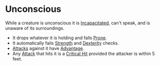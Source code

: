 # Unconscious

While a creature is unconscious it is [Incapacitated](Incapacitated.md), can't speak, and is unaware of its surroundings.

- It drops whatever it is holding and falls [Prone](Prone.md).
- It automatically fails [Strength](../../Player%20Characters/The%20Ability%20Scores/Strength.md) and [Dexterity](../../Player%20Characters/The%20Ability%20Scores/Dexterity.md) checks.
- [Attacks](../Combat/Attack.md) against it have [Advantage](../Die%20Rolling%20Mechanics/Advantage.md).
- Any [Attack](../Combat/Attack.md) that hits it is a [Critical Hit](../Die%20Rolling%20Mechanics/Critical%20Hit.md) provided the attacker is within 5 feet.
